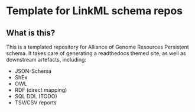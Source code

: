 # Template for LinkML schema repos

## What is this?

This is a templated repository for Alliance of Genome Resources Persistent schema.  It takes care of generating a readthedocs themed
site, as well as downstream artefacts, including:

 * JSON-Schema
 * ShEx
 * OWL
 * RDF (direct mapping)
 * SQL DDL (TODO)
 * TSV/CSV reports
